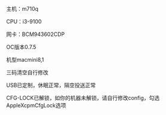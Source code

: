 
主机：m710q

CPU：i3-9100

网卡：BCM943602CDP

OC版本0.7.5

机型macmini8,1

三码清空自行修改

USB已定制，休眠正常，隔空投送正常

CFG-LOCK已解锁，如你的机器未解锁，请自行修改config，勾选AppleXcpmCfgLock选项
